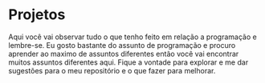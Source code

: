 # Projetos
   Aqui você vai observar tudo o que tenho feito em relação a programação e lembre-se. Eu gosto bastante do assunto de programação e procuro
aprender ao maximo de assuntos diferentes então você vai encontrar muitos assuntos diferentes aqui. Fique a vontade para explorar e me dar sugestões para o meu repositório e o que fazer para melhorar.